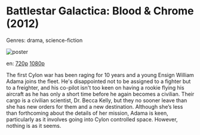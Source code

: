 # Battlestar Galactica: Blood &amp; Chrome (2012)

Genres: drama, science-fiction

![poster](http://image.tmdb.org/t/p/w500/5dmHzpIevV2UMEOIakBJEXjDWiG.jpg)

en:
  [720p](magnet:?xt=urn:btih:F83A903EDB7A8C20B044ED5829EEC64CD621E0DB&tr=udp://glotorrents.pw:6969/announce&tr=udp://tracker.opentrackr.org:1337/announce&tr=udp://torrent.gresille.org:80/announce&tr=udp://tracker.openbittorrent.com:80&tr=udp://tracker.coppersurfer.tk:6969&tr=udp://tracker.leechers-paradise.org:6969&tr=udp://p4p.arenabg.ch:1337&tr=udp://tracker.internetwarriors.net:1337)
  [1080p](magnet:?xt=urn:btih:FD7E5B7903106065713A7D8732AEC488ED85CD5B&tr=udp://glotorrents.pw:6969/announce&tr=udp://tracker.opentrackr.org:1337/announce&tr=udp://torrent.gresille.org:80/announce&tr=udp://tracker.openbittorrent.com:80&tr=udp://tracker.coppersurfer.tk:6969&tr=udp://tracker.leechers-paradise.org:6969&tr=udp://p4p.arenabg.ch:1337&tr=udp://tracker.internetwarriors.net:1337)
  


The first Cylon war has been raging for 10 years and a young Ensign William Adama joins the fleet. He's disappointed not to be assigned to a fighter but to a freighter, and his co-pilot isn't too keen on having a rookie flying his aircraft as he has only a short time before he again becomes a civilian. Their cargo is a civilian scientist, Dr. Becca Kelly, but they no sooner leave than she has new orders for them and a new destination. Although she’s less than forthcoming about the details of her mission, Adama is keen, particularly as it involves going into Cylon controlled space. However, nothing is as it seems.